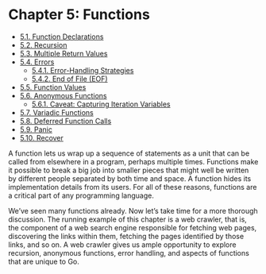 # Chapter 5: Functions

<!-- TOC -->

- [5.1. Function Declarations](#51-function-declarations)
- [5.2. Recursion](#52-recursion)
- [5.3. Multiple Return Values](#53-multiple-return-values)
- [5.4. Errors](#54-errors)
  - [5.4.1. Error-Handling Strategies](#541-error-handling-strategies)
  - [5.4.2. End of File (EOF)](#542-end-of-file-eof)
- [5.5. Function Values](#55-function-values)
- [5.6. Anonymous Functions](#56-anonymous-functions)
  - [5.6.1. Caveat: Capturing Iteration Variables](#561-caveat-capturing-iteration-variables)
- [5.7. Variadic Functions](#57-variadic-functions)
- [5.8. Deferred Function Calls](#58-deferred-function-calls)
- [5.9. Panic](#59-panic)
- [5.10. Recover](#510-recover)

<!-- /TOC -->

A function lets us wrap up a sequence of statements as a unit that can be called from elsewhere in a program, perhaps multiple times. Functions make it possible to break a big job into smaller pieces that might well be written by different people separated by both time and space. A function hides its implementation details from its users. For all of these reasons, functions are a critical part of any programming language.

We’ve seen many functions already. Now let’s take time for a more thorough discussion. The running example of this chapter is a web crawler, that is, the component of a web search engine responsible for fetching web pages, discovering the links within them, fetching the pages identified by those links, and so on. A web crawler gives us ample opportunity to explore recursion, anonymous functions, error handling, and aspects of functions that are unique to Go.
